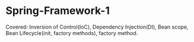 # Spring-Framework-1
Covered: Inversion of Control(IoC), Dependency Injection(DI), Bean scope, Bean Lifecycle(init, factory methods), factory method.
